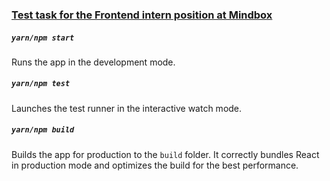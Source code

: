 ### <a href='https://drive.google.com/drive/folders/1FK4q16lCxJguy8CUKgr7xxQKYUQG0-IA?usp=drive_link'>Test task for the Frontend intern position at Mindbox<a/>

##### `yarn/npm start`

Runs the app in the development mode.

##### `yarn/npm test`

Launches the test runner in the interactive watch mode.

##### `yarn/npm build`

Builds the app for production to the `build` folder.
It correctly bundles React in production mode and optimizes the build for the best performance.
